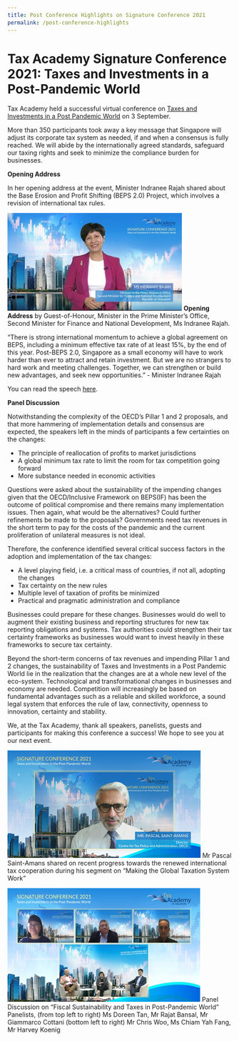 ```yaml
---
title: Post Conference Highlights on Signature Conference 2021
permalink: /post-conference-highlights
---
```


# **Tax Academy Signature Conference 2021: Taxes and Investments in a Post-Pandemic World**

Tax Academy held a successful virtual conference on [Taxes and Investments in a Post Pandemic World](https://www.taxacademy.sg/seminars-and-conferences/upcoming/#3Sep-ta-id) on 3 September. 

More than 350 participants took away a key message that Singapore will adjust its corporate tax system as needed, if and when a consensus is fully reached. We will abide by the internationally agreed standards, safeguard our taxing rights and seek to minimize the compliance burden for businesses. 

**Opening Address**

In her opening address at the event, Minister Indranee Rajah shared about the Base Erosion and Profit Shifting (BEPS 2.0) Project, which involves a revision of international tax rules.

![Alt text for image on Isomer site](/images/2M.jpg)
**Opening Address** by Guest-of-Honour, Minister in the Prime Minister’s Office, Second Minister for Finance and National Development, Ms Indranee Rajah.

“There is strong international momentum to achieve a global agreement on BEPS, including a minimum effective tax rate of at least 15%, by the end of this year. Post-BEPS 2.0, Singapore as a small economy will have to work harder than ever to attract and retain investment. But we are no strangers to hard work and meeting challenges. Together, we can strengthen or build new advantages, and seek new opportunities.”  - Minister Indranee Rajah

You can read the speech [here](https://www.mof.gov.sg/news-publications/speeches/opening-address-by-ms-indranee-rajah-minister-in-the-prime-minister-s-office-second-minister-for-finance-and-national-development-at-the-tax-academy-signature-conference-in-singapore-on-friday-3-sep-2021-1.30pm).

**Panel Discussion**

Notwithstanding the complexity of the OECD’s Pillar 1 and 2 proposals, and that more hammering of implementation details and consensus are expected, the speakers left in the minds of participants a few certainties on the changes: 
* The principle of reallocation of profits to market jurisdictions 
* A global minimum tax rate to limit the room for tax competition going forward 
* More substance needed in economic activities 

Questions were asked about the sustainability of the impending changes given that the OECD/Inclusive Framework on BEPS(IF) has been the outcome of political compromise and there remains many implementation issues. Then again, what would be the alternatives? Could further refinements be made to the proposals? Governments need tax revenues in the short term to pay for the costs of the pandemic and the current proliferation of unilateral measures is not ideal.

Therefore, the conference identified several critical success factors in the adoption and implementation of the tax changes: 

* A level playing field, i.e. a critical mass of countries, if not all, adopting the changes
* Tax certainty on the new rules 
* Multiple level of taxation of profits be minimized 
* Practical and pragmatic administration and compliance 

Businesses could prepare for these changes. Businesses would do well to augment their existing business and reporting structures for new tax reporting obligations and systems. Tax authorities could strengthen their tax certainty frameworks as businesses would want to invest heavily in these frameworks to secure tax certainty. 

Beyond the short-term concerns of tax revenues and impending Pillar 1 and 2 changes, the sustainability of Taxes and Investments in a Post Pandemic World lie in the realization that the changes are at a whole new level of the eco-system. Technological and transformational changes in businesses and economy are needed. Competition will increasingly be based on fundamental advantages such as a reliable and skilled workforce, a sound legal system that enforces the rule of law, connectivity, openness to innovation, certainty and stability. 

We, at the Tax Academy, thank all speakers, panelists, guests and participants for making this conference a success! We hope to see you at our next event. 

![Alt text for image on Isomer site](/images/Pascal.png)
Mr Pascal Saint-Amans shared on recent progress towards the renewed international tax cooperation during his segment on “Making the Global Taxation System Work”

![Alt text for image on Isomer site](/images/Panel.jpg)
Panel Discussion on “Fiscal Sustainability and Taxes in Post-Pandemic World” 
Panelists, (from top left to right) Ms Doreen Tan, Mr Rajat Bansal, Mr Giammarco Cottani 
(bottom left to right) Mr Chris Woo, Ms Chiam Yah Fang, Mr Harvey Koenig